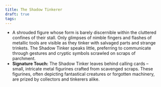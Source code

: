 ```yaml
---
title: The Shadow Tinkerer
draft: true
tags:
---
```


- A shrouded figure whose form is barely discernible within the cluttered confines of their stall. Only glimpses of nimble fingers and flashes of metallic tools are visible as they tinker with salvaged parts and strange trinkets. The Shadow Tinker speaks little, preferring to communicate through gestures and cryptic symbols scrawled on scraps of parchment.
- **Signature Touch:** The Shadow Tinker leaves behind calling cards – small, intricate metal figurines crafted from scavenged scraps. These figurines, often depicting fantastical creatures or forgotten machinery, are prized by collectors and tinkerers alike.